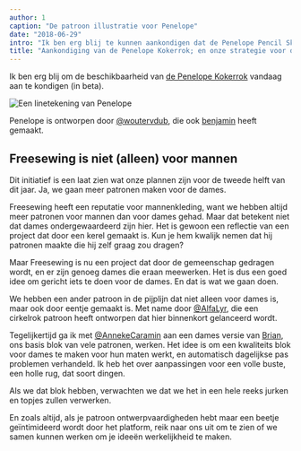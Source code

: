 ```yaml
---
author: 1
caption: "De patroon illustratie voor Penelope"
date: "2018-06-29"
intro: "Ik ben erg blij te kunnen aankondigen dat de Penelope Pencil Skirt, die vandaag uit is in bèta, nu direct verkrijgbaar is."
title: "Aankondiging van de Penelope Kokerrok; en onze strategie voor dameskleding"
---
```


Ik ben erg blij om de beschikbaarheid van [de Penelope Kokerrok](/patterns/penelope) vandaag aan te kondigen (in beta).

![Een linetekening van Penelope](linedrawing.svg)

Penelope is ontworpen door [@woutervdub](/users/woutervdub), die ook [benjamin](/patterns/benjamin) heeft gemaakt.

## Freesewing is niet (alleen) voor mannen

Dit initiatief is een laat zien wat onze plannen zijn voor de tweede helft van dit jaar. Ja, we gaan meer patronen maken voor de dames.

Freesewing heeft een reputatie voor mannenkleding, want we hebben altijd meer patronen voor mannen dan voor dames gehad. Maar dat betekent niet dat dames ondergewaardeerd zijn hier. Het is gewoon een reflectie van een project dat door een kerel gemaakt is. Kun je hem kwalijk nemen dat hij patronen maakte die hij zelf graag zou dragen?

Maar Freesewing is nu een project dat door de gemeenschap gedragen wordt, en er zijn genoeg dames die eraan meewerken. Het is dus een goed idee om gericht iets te doen voor de dames. En dat is wat we gaan doen.

We hebben een ander patroon in de pijplijn dat niet alleen voor dames is, maar ook door eentje gemaakt is. Met name door [@AlfaLyr](/users/alfalyr), die een cirkelrok patroon heeft ontworpen dat hier binnenkort gelanceerd wordt.

Tegelijkertijd ga ik met [@AnnekeCaramin](/users/annekecaramin) aan een dames versie van [Brian](/patterns/brian), ons basis blok van vele patronen, werken. Het idee is om een kwaliteits blok voor dames te maken voor hun maten werkt, en automatisch dagelijkse pas problemen verhandeld. Ik heb het over aanpassingen voor een volle buste, een holle rug, dat soort dingen.

Als we dat blok hebben, verwachten we dat we het in een hele reeks jurken en topjes zullen verwerken.

En zoals altijd, als je patroon ontwerpvaardigheden hebt maar een beetje geïntimideerd wordt door het platform, reik naar ons uit om te zien of we samen kunnen werken om je ideeën werkelijkheid te maken.

